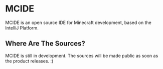 # MCIDE
MCIDE is an open source IDE for Minecraft development, based on the IntelliJ Platform.

## Where Are The Sources?
MCIDE is still in development. The sources will be made public as soon as the product releases. :)
